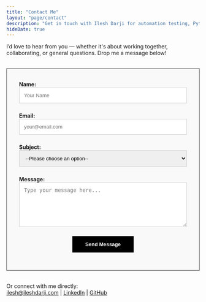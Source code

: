 ```yaml
---
title: "Contact Me"
layout: "page/contact"
description: "Get in touch with Ilesh Darji for automation testing, Python development, and ETL projects."
hideDate: true
---
```


<p>I’d love to hear from you — whether it's about working together, collaborating, or general questions. Drop me a message below!</p>

<div style="border: 1px solid #333; padding: 2rem; max-width: 600px; margin: 2rem auto; background-color: #f9f9f9;">
<form name="contact" netlify method="POST" data-netlify="true" netlify-honeypot="bot-field" action="/contact-thank-you/">
  <input type="hidden" name="form-name" value="contact">
  <input type="hidden" name="_email-template" value="Name: {{ name }}<br>Email: {{ email }}<br>Subject: {{ subject }}<br>Message:<br>{{ message }}">

  <input type="hidden" name="form-name" value="contact">
  <p style="display:none;">
    <label>Don’t fill this out if you're human: <input name="bot-field" /></label>
  </p>

  <div style="margin-bottom: 1.5rem;">
    <label for="name" style="font-weight: bold;">Name:</label><br/>
    <input type="text" id="name" name="name" placeholder="Your Name" style="width: 100%; padding: 0.75rem; border: 1px solid #ccc; border-radius: 0px;" required>
  </div>

  <div style="margin-bottom: 1.5rem;">
    <label for="email" style="font-weight: bold;">Email:</label><br/>
    <input type="email" id="email" name="email" placeholder="your@email.com" style="width: 100%; padding: 0.75rem; border: 1px solid #ccc; border-radius: 0px;" required>
  </div>

  <div style="margin-bottom: 1.5rem;">
    <label for="subject" style="font-weight: bold;">Subject:</label><br/>
    <select id="subject" name="subject" style="width: 100%; padding: 0.75rem; border: 1px solid #ccc; border-radius: 0px;" required>
      <option value="">--Please choose an option--</option>
      <option value="Hire Me">Hire Me</option>
      <option value="Collaboration">Collaboration</option>
      <option value="General Query">General Query</option>
    </select>
  </div>

  <div style="margin-bottom: 1.5rem;">
    <label for="message" style="font-weight: bold;">Message:</label><br/>
    <textarea id="message" name="message" rows="6" placeholder="Type your message here..." style="width: 100%; padding: 0.75rem; border: 1px solid #ccc; border-radius: 0px;" required></textarea>
  </div>

  <div style="text-align: center;">
    <button type="submit" style="background-color: #000; color: #fff; padding: 0.75rem 2rem; border: 2px solid #000; border-radius: 0px; font-weight: bold; cursor: pointer;">
      Send Message
    </button>
  </div>
</form>
</div>

<p class="text-center text-sm mt-6">
Or connect with me directly:<br>
<a href="mailto:ilesh@ileshdarji.com">ilesh@ileshdarji.com</a> | 
<a href="https://www.linkedin.com/in/ileshdarji" target="_blank">LinkedIn</a> | 
<a href="https://github.com/ileshdarji" target="_blank">GitHub</a>
</p>